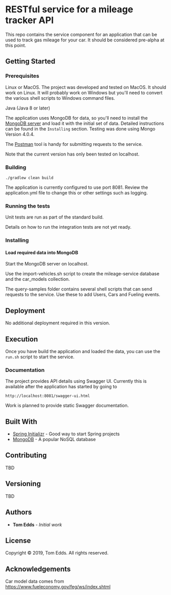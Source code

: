 # RESTful service for a mileage tracker API

This repo contains the service component for an application that can be used to track gas mileage for your car.
It should be considered pre-alpha at this point.

## Getting Started

### Prerequisites

Linux or MacOS. The project was developed and tested on MacOS. It should work on Linux. It will probably work on Windows but you'll need to convert the 
various shell scripts to Windows command files.

Java (Java 8 or later)

The application uses MongoDB for data, so you'll need to install the [MongoDB server](https://www.mongodb.com/download-center/community) and load it with the initial set of data.
Detailed instructions can be found in the `Installing` section. Testing was done using Mongo Version 4.0.4.

The [Postman](https://www.getpostman.com/) tool is handy for submitting requests to the service.

Note that the current version has only been tested on localhost.

### Building

 `./gradlew clean build`
 
The application is currently configured to use port 8081. Review the application.yml file to change this or other settings such as logging.

### Running the tests

Unit tests are run as part of the standard build.

Details on how to run the integration tests are not yet ready.

### Installing

#### Load required data into MongoDB

Start the MongoDB server on localhost.

Use the import-vehicles.sh script to create the mileage-service database and the car_models collection.

The query-samples folder contains several shell scripts that can send requests to the service.
Use these to add Users, Cars and Fueling events.



## Deployment

No additional deployment required in this version.

## Execution

Once you have build the application and loaded the data, you can use the `run.sh` script to start the service.

### Documentation

The project provides API details using Swagger UI. Currently this is available after the application has started
by going to 

 `http://localhost:8081/swagger-ui.html`

Work is planned to provide static Swagger documentation.

## Built With

* [Spring Initializr](https://start.spring.io/) - Good way to start Spring projects
* [MongoDB](https://www.mongodb.com/) - A popular NoSQL database

## Contributing

TBD

## Versioning

TBD

## Authors

* **Tom Edds** - *Initial work* 

## License

Copyright &copy; 2019, Tom Edds. All rights reserved.


## Acknowledgements

Car model data comes from https://www.fueleconomy.gov/feg/ws/index.shtml


[//]: # (This file based on a temlpate from https://gist.github.com/PurpleBooth/109311bb0361f32d87a2)
